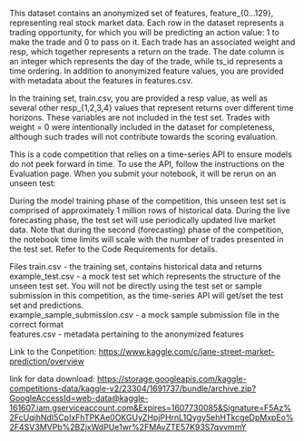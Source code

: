 

This dataset contains an anonymized set of features, feature_{0...129}, representing real stock market data. Each row in the dataset represents a trading opportunity, for which you will be predicting an action value: 1 to make the trade and 0 to pass on it. Each trade has an associated weight and resp, which together represents a return on the trade. The date column is an integer which represents the day of the trade, while ts_id represents a time ordering. In addition to anonymized feature values, you are provided with metadata about the features in features.csv.

In the training set, train.csv, you are provided a resp value, as well as several other resp_{1,2,3,4} values that represent returns over different time horizons. These variables are not included in the test set. Trades with weight = 0 were intentionally included in the dataset for completeness, although such trades will not contribute towards the scoring evaluation.

This is a code competition that relies on a time-series API to ensure models do not peek forward in time. To use the API, follow the instructions on the Evaluation page. When you submit your notebook, it will be rerun on an unseen test:

During the model training phase of the competition, this unseen test set is comprised of approximately 1 million rows of historical data.
During the live forecasting phase, the test set will use periodically updated live market data.
Note that during the second (forecasting) phase of the competition, the notebook time limits will scale with the number of trades presented in the test set. Refer to the Code Requirements for details.

Files
train.csv - the training set, contains historical data and returns  
example_test.csv - a mock test set which represents the structure of the unseen test set. You will not be directly using the test set or sample submission in this competition, as the time-series API will get/set the test set and predictions.  
example_sample_submission.csv - a mock sample submission file in the correct format  
features.csv - metadata pertaining to the anonymized features  


Link to the Conpetition:
https://www.kaggle.com/c/jane-street-market-prediction/overview

link for data download:
https://storage.googleapis.com/kaggle-competitions-data/kaggle-v2/23304/1691737/bundle/archive.zip?GoogleAccessId=web-data@kaggle-161607.iam.gserviceaccount.com&Expires=1607730085&Signature=F5Az%2FcUqihNdI5CpIxFhTPKAe0OKGUyZHpjPHrnL1Qygy5ehHTkcgeDpMxpEo%2F4SV3MVPb%2BZjxWdPUe1wr%2FMAvZTE57K93S7qvvmmY
